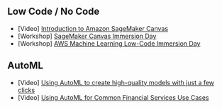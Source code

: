 ## Low Code / No Code

- [Video] [Introduction to Amazon SageMaker Canvas](https://www.youtube.com/watch?v=Sy3GDQT6Lnk)
- [Workshop] [SageMaker Canvas Immersion Day](https://catalog.us-east-1.prod.workshops.aws/workshops/80ba0ea5-7cf9-4b8c-9d3f-1cd988b6c071/en-US)
- [Workshop] [AWS Machine Learning Low-Code Immersion Day](https://catalog.us-east-1.prod.workshops.aws/workshops/f560a788-af64-4e5a-a02c-a6c88516ab02/en-US/)

## AutoML
- [Video] [Using AutoML to create high-quality models with just a few clicks](https://www.youtube.com/watch?v=f9aCwmVWvC8)
- [Video] [Using AutoML for Common Financial Services Use Cases](https://www.youtube.com/watch?v=r2-VmuUh7jM)
